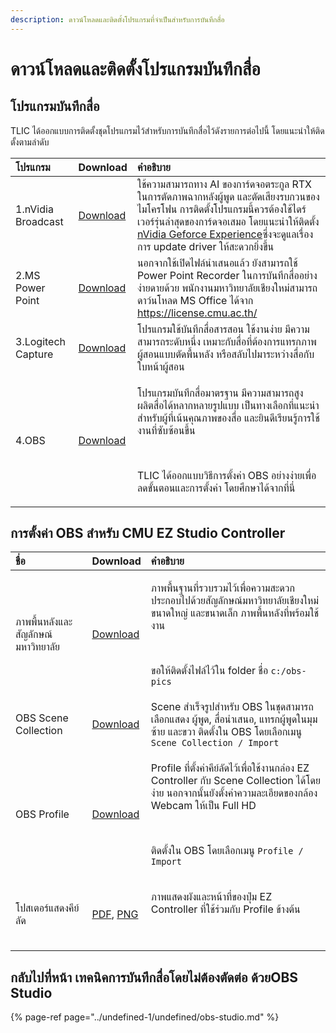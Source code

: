 ```yaml
---
description: ดาวน์โหลดและติดตั้งโปรแกรมที่จำเป็นสำหรับการบันทึกสื่อ
---
```


# ดาวน์โหลดและติดตั้งโปรแกรมบันทึกสื่อ

## โปรแกรมบันทึกสื่อ  <a id="undefined"></a>

TLIC ได้ออกแบบการติดตั้งชุดโปรแกรมไว้สำหรับการบันทึกสื่อไว้ดังรายการต่อไปนี้ โดยแนะนำให้ติดตั้งตามลำดับ

<table>
  <thead>
    <tr>
      <th style="text-align:left">&#xE42;&#xE1B;&#xE23;&#xE41;&#xE01;&#xE23;&#xE21;</th>
      <th style="text-align:left">Download</th>
      <th style="text-align:left">&#xE04;&#xE33;&#xE2D;&#xE18;&#xE34;&#xE1A;&#xE32;&#xE22;</th>
    </tr>
  </thead>
  <tbody>
    <tr>
      <td style="text-align:left">1.nVidia Broadcast</td>
      <td style="text-align:left">&#x200B;<a href="https://www.nvidia.com/en-us/geforce/broadcasting/broadcast-app/">Download</a>&#x200B;</td>
      <td
      style="text-align:left">&#xE43;&#xE0A;&#xE49;&#xE04;&#xE27;&#xE32;&#xE21;&#xE2A;&#xE32;&#xE21;&#xE32;&#xE23;&#xE16;&#xE17;&#xE32;&#xE07;
        AI &#xE02;&#xE2D;&#xE07;&#xE01;&#xE32;&#xE23;&#xE4C;&#xE14;&#xE08;&#xE2D;&#xE15;&#xE23;&#xE30;&#xE01;&#xE39;&#xE25;
        RTX &#xE43;&#xE19;&#xE01;&#xE32;&#xE23;&#xE15;&#xE31;&#xE14;&#xE20;&#xE32;&#xE1E;&#xE09;&#xE32;&#xE01;&#xE2B;&#xE25;&#xE31;&#xE07;&#xE1C;&#xE39;&#xE49;&#xE1E;&#xE39;&#xE14;
        &#xE41;&#xE25;&#xE30;&#xE15;&#xE31;&#xE14;&#xE40;&#xE2A;&#xE35;&#xE22;&#xE07;&#xE23;&#xE1A;&#xE01;&#xE27;&#xE19;&#xE02;&#xE2D;&#xE07;&#xE44;&#xE21;&#xE42;&#xE04;&#xE23;&#xE42;&#xE1F;&#xE19;
        &#xE01;&#xE32;&#xE23;&#xE15;&#xE34;&#xE14;&#xE15;&#xE31;&#xE49;&#xE07;&#xE42;&#xE1B;&#xE23;&#xE41;&#xE01;&#xE23;&#xE21;&#xE19;&#xE35;&#xE49;&#xE04;&#xE27;&#xE23;&#xE15;&#xE49;&#xE2D;&#xE07;&#xE43;&#xE0A;&#xE49;&#xE44;&#xE14;&#xE23;&#xE4C;&#xE40;&#xE27;&#xE2D;&#xE23;&#xE4C;&#xE23;&#xE38;&#xE48;&#xE19;&#xE25;&#xE48;&#xE32;&#xE2A;&#xE38;&#xE14;&#xE02;&#xE2D;&#xE07;&#xE01;&#xE32;&#xE23;&#xE4C;&#xE14;&#xE08;&#xE2D;&#xE40;&#xE2A;&#xE21;&#xE2D;
        &#xE42;&#xE14;&#xE22;&#xE41;&#xE19;&#xE30;&#xE19;&#xE33;&#xE43;&#xE2B;&#xE49;&#xE15;&#xE34;&#xE14;&#xE15;&#xE31;&#xE49;&#xE07;
        <a
        href="https://www.nvidia.com/en-us/geforce/geforce-experience/">nVidia Geforce Experience</a>&#xE0B;&#xE36;&#xE48;&#xE07;&#xE08;&#xE30;&#xE14;&#xE39;&#xE41;&#xE25;&#xE40;&#xE23;&#xE37;&#xE48;&#xE2D;&#xE07;&#xE01;&#xE32;&#xE23;
          update driver &#xE43;&#xE2B;&#xE49;&#xE2A;&#xE30;&#xE14;&#xE27;&#xE01;&#xE22;&#xE34;&#xE48;&#xE07;&#xE02;&#xE36;&#xE49;&#xE19;</td>
    </tr>
    <tr>
      <td style="text-align:left">2.MS Power Point</td>
      <td style="text-align:left">&#x200B;<a href="https://license.cmu.ac.th/">Download</a>&#x200B;</td>
      <td
      style="text-align:left">&#xE19;&#xE2D;&#xE01;&#xE08;&#xE32;&#xE01;&#xE43;&#xE0A;&#xE49;&#xE40;&#xE1B;&#xE34;&#xE14;&#xE44;&#xE1F;&#xE25;&#xE4C;&#xE19;&#xE33;&#xE40;&#xE2A;&#xE19;&#xE2D;&#xE41;&#xE25;&#xE49;&#xE27;
        &#xE22;&#xE31;&#xE07;&#xE2A;&#xE32;&#xE21;&#xE32;&#xE23;&#xE16;&#xE43;&#xE0A;&#xE49;
        Power Point Recorder &#xE43;&#xE19;&#xE01;&#xE32;&#xE23;&#xE1A;&#xE31;&#xE19;&#xE17;&#xE36;&#xE01;&#xE2A;&#xE37;&#xE48;&#xE2D;&#xE2D;&#xE22;&#xE48;&#xE32;&#xE07;&#xE07;&#xE48;&#xE32;&#xE22;&#xE14;&#xE32;&#xE22;&#xE14;&#xE49;&#xE27;&#xE22;
        &#xE1E;&#xE19;&#xE31;&#xE01;&#xE07;&#xE32;&#xE19;&#xE21;&#xE2B;&#xE32;&#xE27;&#xE34;&#xE17;&#xE22;&#xE32;&#xE25;&#xE31;&#xE22;&#xE40;&#xE0A;&#xE35;&#xE22;&#xE07;&#xE43;&#xE2B;&#xE21;&#xE48;&#xE2A;&#xE32;&#xE21;&#xE32;&#xE23;&#xE16;&#xE14;&#xE32;&#xE27;&#xE4C;&#xE19;&#xE42;&#xE2B;&#xE25;&#xE14;
        MS Office &#xE44;&#xE14;&#xE49;&#xE08;&#xE32;&#xE01; <a href="https://license.cmu.ac.th/">https://license.cmu.ac.th/</a>&#x200B;</td>
    </tr>
    <tr>
      <td style="text-align:left">3.Logitech Capture</td>
      <td style="text-align:left">&#x200B;<a href="https://www.logitech.com/en-roeu/product/capture">Download</a>&#x200B;</td>
      <td
      style="text-align:left">&#xE42;&#xE1B;&#xE23;&#xE41;&#xE01;&#xE23;&#xE21;&#xE43;&#xE0A;&#xE49;&#xE1A;&#xE31;&#xE19;&#xE17;&#xE36;&#xE01;&#xE2A;&#xE37;&#xE48;&#xE2D;&#xE2A;&#xE32;&#xE23;&#xE2A;&#xE2D;&#xE19;
        &#xE43;&#xE0A;&#xE49;&#xE07;&#xE32;&#xE19;&#xE07;&#xE48;&#xE32;&#xE22;
        &#xE21;&#xE35;&#xE04;&#xE27;&#xE32;&#xE21;&#xE2A;&#xE32;&#xE21;&#xE32;&#xE23;&#xE16;&#xE23;&#xE30;&#xE14;&#xE31;&#xE1A;&#xE2B;&#xE19;&#xE36;&#xE48;&#xE07;
        &#xE40;&#xE2B;&#xE21;&#xE32;&#xE30;&#xE01;&#xE31;&#xE1A;&#xE2A;&#xE37;&#xE48;&#xE2D;&#xE17;&#xE35;&#xE48;&#xE15;&#xE49;&#xE2D;&#xE07;&#xE01;&#xE32;&#xE23;&#xE41;&#xE17;&#xE23;&#xE01;&#xE20;&#xE32;&#xE1E;&#xE1C;&#xE39;&#xE49;&#xE2A;&#xE2D;&#xE19;&#xE41;&#xE1A;&#xE1A;&#xE15;&#xE31;&#xE14;&#xE1E;&#xE37;&#xE49;&#xE19;&#xE2B;&#xE25;&#xE31;&#xE07;
        &#xE2B;&#xE23;&#xE37;&#xE2D;&#xE2A;&#xE25;&#xE31;&#xE1A;&#xE44;&#xE1B;&#xE21;&#xE32;&#xE23;&#xE30;&#xE2B;&#xE27;&#xE48;&#xE32;&#xE07;&#xE2A;&#xE37;&#xE48;&#xE2D;&#xE01;&#xE31;&#xE1A;&#xE43;&#xE1A;&#xE2B;&#xE19;&#xE49;&#xE32;&#xE1C;&#xE39;&#xE49;&#xE2A;&#xE2D;&#xE19;</td>
    </tr>
    <tr>
      <td style="text-align:left">4.OBS</td>
      <td style="text-align:left">&#x200B;<a href="https://obsproject.com/download">Download</a>&#x200B;</td>
      <td
      style="text-align:left">
        <p>&#xE42;&#xE1B;&#xE23;&#xE41;&#xE01;&#xE23;&#xE21;&#xE1A;&#xE31;&#xE19;&#xE17;&#xE36;&#xE01;&#xE2A;&#xE37;&#xE48;&#xE2D;&#xE21;&#xE32;&#xE15;&#xE23;&#xE10;&#xE32;&#xE19;
          &#xE21;&#xE35;&#xE04;&#xE27;&#xE32;&#xE21;&#xE2A;&#xE32;&#xE21;&#xE32;&#xE23;&#xE16;&#xE2A;&#xE39;&#xE07;
          &#xE1C;&#xE25;&#xE34;&#xE15;&#xE2A;&#xE37;&#xE48;&#xE2D;&#xE44;&#xE14;&#xE49;&#xE2B;&#xE25;&#xE32;&#xE01;&#xE2B;&#xE25;&#xE32;&#xE22;&#xE23;&#xE39;&#xE1B;&#xE41;&#xE1A;&#xE1A;
          &#xE40;&#xE1B;&#xE47;&#xE19;&#xE17;&#xE32;&#xE07;&#xE40;&#xE25;&#xE37;&#xE2D;&#xE01;&#xE17;&#xE35;&#xE48;&#xE41;&#xE19;&#xE30;&#xE19;&#xE33;&#xE2A;&#xE33;&#xE2B;&#xE23;&#xE31;&#xE1A;&#xE1C;&#xE39;&#xE49;&#xE17;&#xE35;&#xE48;&#xE40;&#xE19;&#xE49;&#xE19;&#xE04;&#xE38;&#xE13;&#xE20;&#xE32;&#xE1E;&#xE02;&#xE2D;&#xE07;&#xE2A;&#xE37;&#xE48;&#xE2D;
          &#xE41;&#xE25;&#xE30;&#xE22;&#xE34;&#xE19;&#xE14;&#xE35;&#xE40;&#xE23;&#xE35;&#xE22;&#xE19;&#xE23;&#xE39;&#xE49;&#xE01;&#xE32;&#xE23;&#xE43;&#xE0A;&#xE49;&#xE07;&#xE32;&#xE19;&#xE17;&#xE35;&#xE48;&#xE0B;&#xE31;&#xE1A;&#xE0B;&#xE49;&#xE2D;&#xE19;&#xE02;&#xE36;&#xE49;&#xE19;</p>
        <p>&#x200B;</p>
        <p>TLIC &#xE44;&#xE14;&#xE49;&#xE2D;&#xE2D;&#xE01;&#xE41;&#xE1A;&#xE1A;&#xE27;&#xE34;&#xE18;&#xE35;&#xE01;&#xE32;&#xE23;&#xE15;&#xE31;&#xE49;&#xE07;&#xE04;&#xE48;&#xE32;
          OBS &#xE2D;&#xE22;&#xE48;&#xE32;&#xE07;&#xE07;&#xE48;&#xE32;&#xE22;&#xE40;&#xE1E;&#xE37;&#xE48;&#xE2D;&#xE25;&#xE14;&#xE02;&#xE31;&#xE49;&#xE19;&#xE15;&#xE2D;&#xE19;&#xE41;&#xE25;&#xE30;&#xE01;&#xE32;&#xE23;&#xE15;&#xE31;&#xE49;&#xE07;&#xE04;&#xE48;&#xE32;
          &#xE42;&#xE14;&#xE22;&#xE28;&#xE36;&#xE01;&#xE29;&#xE32;&#xE44;&#xE14;&#xE49;&#xE08;&#xE32;&#xE01;&#xE17;&#xE35;&#xE48;&#xE19;&#xE35;&#xE48;</p>
        </td>
    </tr>
  </tbody>
</table>

## การตั้งค่า OBS สำหรับ CMU EZ Studio Controller <a id="obs-ez-studio"></a>

<table>
  <thead>
    <tr>
      <th style="text-align:left">&#xE0A;&#xE37;&#xE48;&#xE2D;</th>
      <th style="text-align:left">Download</th>
      <th style="text-align:left">&#xE04;&#xE33;&#xE2D;&#xE18;&#xE34;&#xE1A;&#xE32;&#xE22;</th>
    </tr>
  </thead>
  <tbody>
    <tr>
      <td style="text-align:left">&#xE20;&#xE32;&#xE1E;&#xE1E;&#xE37;&#xE49;&#xE19;&#xE2B;&#xE25;&#xE31;&#xE07;&#xE41;&#xE25;&#xE30;&#xE2A;&#xE31;&#xE0D;&#xE25;&#xE31;&#xE01;&#xE29;&#xE13;&#xE4C;&#xE21;&#xE2B;&#xE32;&#xE27;&#xE34;&#xE17;&#xE22;&#xE32;&#xE25;&#xE31;&#xE22;</td>
      <td
      style="text-align:left"><a href="https://o365cmu-my.sharepoint.com/personal/arnan_s_cmu_ac_th1/_layouts/15/onedrive.aspx?id=%2Fpersonal%2Farnan%5Fs%5Fcmu%5Fac%5Fth1%2FDocuments%2FITSC%2FTLIC%2FEz%20Studio%2FOBS%20Settings%2Fobs%2Dpics%2Ezip&amp;parent=%2Fpersonal%2Farnan%5Fs%5Fcmu%5Fac%5Fth1%2FDocuments%2FITSC%2FTLIC%2FEz%20Studio%2FOBS%20Settings&amp;originalPath=aHR0cHM6Ly9vMzY1Y211LW15LnNoYXJlcG9pbnQuY29tLzp1Oi9nL3BlcnNvbmFsL2FybmFuX3NfY211X2FjX3RoMS9FY3Y2cG4yZExIbE9wQXJsQWYtMXJCY0JJc3FFVXJ6YklRZ2VtWW5VdDN3OU9nP3J0aW1lPTFWUmRkZzhyMlVn">Download</a>
        </td>
        <td style="text-align:left">
          <p>&#xE20;&#xE32;&#xE1E;&#xE1E;&#xE37;&#xE49;&#xE19;&#xE10;&#xE32;&#xE19;&#xE17;&#xE35;&#xE48;&#xE23;&#xE27;&#xE1A;&#xE23;&#xE27;&#xE21;&#xE44;&#xE27;&#xE49;&#xE40;&#xE1E;&#xE37;&#xE48;&#xE2D;&#xE04;&#xE27;&#xE32;&#xE21;&#xE2A;&#xE30;&#xE14;&#xE27;&#xE01;
            &#xE1B;&#xE23;&#xE30;&#xE01;&#xE2D;&#xE1A;&#xE44;&#xE1B;&#xE14;&#xE49;&#xE27;&#xE22;&#xE2A;&#xE31;&#xE0D;&#xE25;&#xE31;&#xE01;&#xE29;&#xE13;&#xE4C;&#xE21;&#xE2B;&#xE32;&#xE27;&#xE34;&#xE17;&#xE22;&#xE32;&#xE25;&#xE31;&#xE22;&#xE40;&#xE0A;&#xE35;&#xE22;&#xE07;&#xE43;&#xE2B;&#xE21;&#xE48;
            &#xE02;&#xE19;&#xE32;&#xE14;&#xE43;&#xE2B;&#xE0D;&#xE48; &#xE41;&#xE25;&#xE30;&#xE02;&#xE19;&#xE32;&#xE14;&#xE40;&#xE25;&#xE47;&#xE01;
            &#xE20;&#xE32;&#xE1E;&#xE1E;&#xE37;&#xE49;&#xE19;&#xE2B;&#xE25;&#xE31;&#xE07;&#xE17;&#xE35;&#xE48;&#xE1E;&#xE23;&#xE49;&#xE2D;&#xE21;&#xE43;&#xE0A;&#xE49;&#xE07;&#xE32;&#xE19;</p>
          <p>&#x200B;</p>
          <p>&#xE02;&#xE2D;&#xE43;&#xE2B;&#xE49;&#xE15;&#xE34;&#xE14;&#xE15;&#xE31;&#xE49;&#xE07;&#xE44;&#xE1F;&#xE25;&#xE4C;&#xE44;&#xE27;&#xE49;&#xE43;&#xE19;
            folder &#xE0A;&#xE37;&#xE48;&#xE2D; <code>c:/obs-pics</code>
          </p>
        </td>
    </tr>
    <tr>
      <td style="text-align:left">OBS Scene Collection</td>
      <td style="text-align:left"><a href="https://o365cmu-my.sharepoint.com/personal/arnan_s_cmu_ac_th1/_layouts/15/onedrive.aspx?id=%2Fpersonal%2Farnan%5Fs%5Fcmu%5Fac%5Fth1%2FDocuments%2FITSC%2FTLIC%2FEz%20Studio%2FOBS%20Settings%2FTLIC%5FEZ%5FStudio%2Ejson&amp;parent=%2Fpersonal%2Farnan%5Fs%5Fcmu%5Fac%5Fth1%2FDocuments%2FITSC%2FTLIC%2FEz%20Studio%2FOBS%20Settings&amp;originalPath=aHR0cHM6Ly9vMzY1Y211LW15LnNoYXJlcG9pbnQuY29tLzp1Oi9nL3BlcnNvbmFsL2FybmFuX3NfY211X2FjX3RoMS9FZWJhM21lTGJONUJwX3NTeWtzRGdmSUJhb19kWWJsS01IVkVYVG5MUVdnZi1BP3J0aW1lPTFIeXVTcFlwMlVn">Download</a>
      </td>
      <td style="text-align:left">Scene &#xE2A;&#xE33;&#xE40;&#xE23;&#xE47;&#xE08;&#xE23;&#xE39;&#xE1B;&#xE2A;&#xE33;&#xE2B;&#xE23;&#xE31;&#xE1A;
        OBS &#xE43;&#xE19;&#xE0A;&#xE38;&#xE14;&#xE2A;&#xE32;&#xE21;&#xE32;&#xE23;&#xE16;&#xE40;&#xE25;&#xE37;&#xE2D;&#xE01;&#xE41;&#xE2A;&#xE14;&#xE07;
        &#xE1C;&#xE39;&#xE49;&#xE1E;&#xE39;&#xE14;, &#xE2A;&#xE37;&#xE48;&#xE2D;&#xE19;&#xE33;&#xE40;&#xE2A;&#xE19;&#xE2D;,
        &#xE41;&#xE17;&#xE23;&#xE01;&#xE1C;&#xE39;&#xE49;&#xE1E;&#xE39;&#xE14;&#xE43;&#xE19;&#xE21;&#xE38;&#xE21;&#xE0B;&#xE49;&#xE32;&#xE22;
        &#xE41;&#xE25;&#xE30;&#xE02;&#xE27;&#xE32; &#xE15;&#xE34;&#xE14;&#xE15;&#xE31;&#xE49;&#xE07;&#xE43;&#xE19;
        OBS &#xE42;&#xE14;&#xE22;&#xE40;&#xE25;&#xE37;&#xE2D;&#xE01;&#xE40;&#xE21;&#xE19;&#xE39; <code>Scene Collection / Import</code>
      </td>
    </tr>
    <tr>
      <td style="text-align:left">OBS Profile</td>
      <td style="text-align:left"><a href="https://o365cmu-my.sharepoint.com/personal/arnan_s_cmu_ac_th1/_layouts/15/onedrive.aspx?id=%2Fpersonal%2Farnan%5Fs%5Fcmu%5Fac%5Fth1%2FDocuments%2FITSC%2FTLIC%2FEz%20Studio%2FOBS%20Settings%2FEZ%5FStudio%5FProfile%2Ezip&amp;parent=%2Fpersonal%2Farnan%5Fs%5Fcmu%5Fac%5Fth1%2FDocuments%2FITSC%2FTLIC%2FEz%20Studio%2FOBS%20Settings&amp;originalPath=aHR0cHM6Ly9vMzY1Y211LW15LnNoYXJlcG9pbnQuY29tLzp1Oi9nL3BlcnNvbmFsL2FybmFuX3NfY211X2FjX3RoMS9FYlh2NFlpOUlzMVBvMzlyT2E1TWVTNEIwS2pQX2VLZ01vRVZtWGxudDNtZ2N3P3J0aW1lPUlIMTRVNVlwMlVn">Download</a>
      </td>
      <td style="text-align:left">
        <p>Profile &#xE17;&#xE35;&#xE48;&#xE15;&#xE31;&#xE49;&#xE07;&#xE04;&#xE48;&#xE32;&#xE04;&#xE35;&#xE22;&#xE4C;&#xE25;&#xE31;&#xE14;&#xE44;&#xE27;&#xE49;&#xE40;&#xE1E;&#xE37;&#xE48;&#xE2D;&#xE43;&#xE0A;&#xE49;&#xE07;&#xE32;&#xE19;&#xE01;&#xE25;&#xE48;&#xE2D;&#xE07;
          EZ Controller &#xE01;&#xE31;&#xE1A; Scene Collection &#xE44;&#xE14;&#xE49;&#xE42;&#xE14;&#xE22;&#xE07;&#xE48;&#xE32;&#xE22;
          &#xE19;&#xE2D;&#xE01;&#xE08;&#xE32;&#xE01;&#xE19;&#xE31;&#xE49;&#xE19;&#xE22;&#xE31;&#xE07;&#xE15;&#xE31;&#xE49;&#xE07;&#xE04;&#xE48;&#xE32;&#xE04;&#xE27;&#xE32;&#xE21;&#xE25;&#xE30;&#xE40;&#xE2D;&#xE35;&#xE22;&#xE14;&#xE02;&#xE2D;&#xE07;&#xE01;&#xE25;&#xE49;&#xE2D;&#xE07;
          Webcam &#xE43;&#xE2B;&#xE49;&#xE40;&#xE1B;&#xE47;&#xE19; Full HD</p>
        <p>&#x200B;</p>
        <p>&#xE15;&#xE34;&#xE14;&#xE15;&#xE31;&#xE49;&#xE07;&#xE43;&#xE19; OBS &#xE42;&#xE14;&#xE22;&#xE40;&#xE25;&#xE37;&#xE2D;&#xE01;&#xE40;&#xE21;&#xE19;&#xE39; <code>Profile / Import</code>
        </p>
      </td>
    </tr>
    <tr>
      <td style="text-align:left">&#xE42;&#xE1B;&#xE2A;&#xE40;&#xE15;&#xE2D;&#xE23;&#xE4C;&#xE41;&#xE2A;&#xE14;&#xE07;&#xE04;&#xE35;&#xE22;&#xE4C;&#xE25;&#xE31;&#xE14;</td>
      <td
      style="text-align:left"><a href="https://o365cmu-my.sharepoint.com/personal/arnan_s_cmu_ac_th1/_layouts/15/onedrive.aspx?id=%2Fpersonal%2Farnan%5Fs%5Fcmu%5Fac%5Fth1%2FDocuments%2FITSC%2FTLIC%2FEz%20Studio%2FOBS%20Settings%2FEz%20Controller%20Key%20Mappings%2Epdf&amp;parent=%2Fpersonal%2Farnan%5Fs%5Fcmu%5Fac%5Fth1%2FDocuments%2FITSC%2FTLIC%2FEz%20Studio%2FOBS%20Settings&amp;originalPath=aHR0cHM6Ly9vMzY1Y211LW15LnNoYXJlcG9pbnQuY29tLzpiOi9nL3BlcnNvbmFsL2FybmFuX3NfY211X2FjX3RoMS9FWElMZlVvXzB0Qkx2LWNhZG5GNURvRUJib2VhSVNLTkNoNUNqOHZsWXpydFZBP3J0aW1lPUJMUnhYSllwMlVn">PDF</a>,
        <a
        href="https://o365cmu-my.sharepoint.com/personal/arnan_s_cmu_ac_th1/_layouts/15/onedrive.aspx?id=%2Fpersonal%2Farnan%5Fs%5Fcmu%5Fac%5Fth1%2FDocuments%2FITSC%2FTLIC%2FEz%20Studio%2FOBS%20Settings%2Fez%20controller%20key%20mappings%2Epng&amp;parent=%2Fpersonal%2Farnan%5Fs%5Fcmu%5Fac%5Fth1%2FDocuments%2FITSC%2FTLIC%2FEz%20Studio%2FOBS%20Settings&amp;originalPath=aHR0cHM6Ly9vMzY1Y211LW15LnNoYXJlcG9pbnQuY29tLzppOi9nL3BlcnNvbmFsL2FybmFuX3NfY211X2FjX3RoMS9FZHpzWDVmX2ptUk1oTkV3VnRoOG1Zd0JSTWFiNUdVSktkSy02MUxSQWkyYTl3P3J0aW1lPXFMNDBaSllwMlVn">PNG</a>
          </td>
          <td style="text-align:left">
            <p>&#xE20;&#xE32;&#xE1E;&#xE41;&#xE2A;&#xE14;&#xE07;&#xE1C;&#xE31;&#xE07;&#xE41;&#xE25;&#xE30;&#xE2B;&#xE19;&#xE49;&#xE32;&#xE17;&#xE35;&#xE48;&#xE02;&#xE2D;&#xE07;&#xE1B;&#xE48;&#xE38;&#xE21;
              EZ Controller &#xE17;&#xE35;&#xE48;&#xE43;&#xE0A;&#xE49;&#xE23;&#xE48;&#xE27;&#xE21;&#xE01;&#xE31;&#xE1A;
              Profile &#xE02;&#xE49;&#xE32;&#xE07;&#xE15;&#xE49;&#xE19;</p>
            <p>&#x200B;</p>
          </td>
    </tr>
  </tbody>
</table>

## ​กลับไปที่หน้า เทคนิคการบันทึกสื่อโดยไม่ต้องตัดต่อ ด้วยOBS Studio

{% page-ref page="../undefined-1/undefined/obs-studio.md" %}

